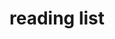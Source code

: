 ---
layout: page
permalink: /reading/
title: reading list
description: books I've read and currently reading
nav: true
---